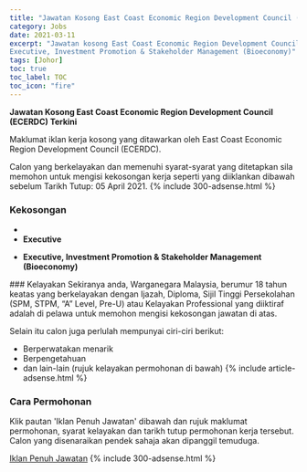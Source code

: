 ```yaml
---
title: "Jawatan Kosong East Coast Economic Region Development Council (ECERDC) Terkini" 
category: Jobs 
date: 2021-03-11 
excerpt: "Jawatan kosong East Coast Economic Region Development Council (ECERDC) terkini untuk kekosongan ,Executive,
Executive, Investment Promotion & Stakeholder Management (Bioeconomy)" 
tags: [Johor] 
toc: true 
toc_label: TOC 
toc_icon: "fire" 
--- 
```


**Jawatan Kosong East Coast Economic Region Development Council (ECERDC) Terkini**

Maklumat iklan kerja kosong yang ditawarkan oleh East Coast Economic Region Development Council (ECERDC). 

Calon yang berkelayakan dan memenuhi syarat-syarat yang ditetapkan sila memohon untuk mengisi kekosongan kerja seperti yang diiklankan dibawah sebelum Tarikh Tutup: 05 April 2021. 
{% include 300-adsense.html %} 
### Kekosongan 
<ul>
<li>
<li><strong>Executive</strong></li>
<li>
<p><strong>Executive, Investment Promotion &amp; Stakeholder Management (Bioeconomy)</strong></p>
</li>
</ul> 
### Kelayakan 
Sekiranya anda, Warganegara Malaysia, berumur 18 tahun keatas yang berkelayakan dengan Ijazah, Diploma, Sijil Tinggi Persekolahan (SPM, STPM, “A” Level, Pre-U) atau Kelayakan Professional yang diiktiraf adalah di pelawa untuk memohon mengisi kekosongan jawatan di atas.

Selain itu calon juga perlulah mempunyai ciri-ciri berikut:
- Berperwatakan menarik
- Berpengetahuan
- dan lain-lain (rujuk kelayakan permohonan di bawah) 
{% include article-adsense.html %} 
### Cara Permohonan 
Klik pautan 'Iklan Penuh Jawatan' dibawah dan rujuk maklumat permohonan, syarat kelayakan dan tarikh tutup permohonan kerja tersebut.
Calon yang disenaraikan pendek sahaja akan dipanggil temuduga.

<a href="https://www.jobstreet.com.my/en/job-search/jobs-at-east-coast-economic-region-development-council-ecerdc/?createdAt=3d" class="btn btn--info" target="_blank" rel="nofollow noopenner">Iklan Penuh Jawatan</a> 
{% include 300-adsense.html %} 